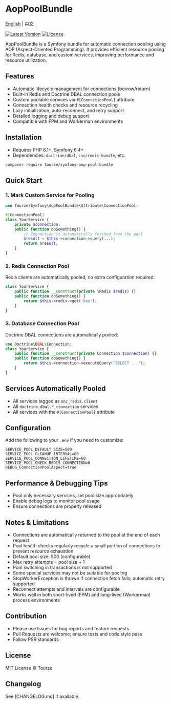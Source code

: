 # AopPoolBundle

[English](README.md) | [中文](README.zh-CN.md)

[![Latest Version](https://img.shields.io/packagist/v/tourze/symfony-aop-pool-bundle.svg?style=flat-square)](https://packagist.org/packages/tourze/symfony-aop-pool-bundle)
[![License](https://img.shields.io/badge/license-MIT-green.svg)](LICENSE)

AopPoolBundle is a Symfony bundle for automatic connection pooling using AOP (Aspect-Oriented Programming). It provides efficient resource pooling for Redis, database, and custom services, improving performance and resource utilization.

## Features

- Automatic lifecycle management for connections (borrow/return)
- Built-in Redis and Doctrine DBAL connection pools
- Custom poolable services via `#[ConnectionPool]` attribute
- Connection health checks and resource recycling
- Lazy initialization, auto-reconnect, and retry support
- Detailed logging and debug support
- Compatible with FPM and Workerman environments

## Installation

- Requires PHP 8.1+, Symfony 6.4+
- Dependencies: `doctrine/dbal`, `snc/redis-bundle`, etc.

```bash
composer require tourze/symfony-aop-pool-bundle
```

## Quick Start

### 1. Mark Custom Service for Pooling

```php
use Tourze\Symfony\AopPoolBundle\Attribute\ConnectionPool;

#[ConnectionPool]
class YourService {
    private $connection;
    public function doSomething() {
        // Connection is automatically fetched from the pool
        $result = $this->connection->query(...);
        return $result;
    }
}
```

### 2. Redis Connection Pool

Redis clients are automatically pooled, no extra configuration required:

```php
class YourService {
    public function __construct(private \Redis $redis) {}
    public function doSomething() {
        return $this->redis->get('key');
    }
}
```

### 3. Database Connection Pool

Doctrine DBAL connections are automatically pooled:

```php
use Doctrine\DBAL\Connection;
class YourService {
    public function __construct(private Connection $connection) {}
    public function doSomething() {
        return $this->connection->executeQuery('SELECT ...');
    }
}
```

## Services Automatically Pooled

- All services tagged as `snc_redis.client`
- All `doctrine.dbal.*_connection` services
- All services with the `#[ConnectionPool]` attribute

## Configuration

Add the following to your `.env` if you need to customize:

```dotenv
SERVICE_POOL_DEFAULT_SIZE=500
SERVICE_POOL_CLEANUP_INTERVAL=60
SERVICE_POOL_CONNECTION_LIFETIME=60
SERVICE_POOL_CHECK_REDIS_CONNECTION=0
DEBUG_ConnectionPoolAspect=true
```

## Performance & Debugging Tips

- Pool only necessary services, set pool size appropriately
- Enable debug logs to monitor pool usage
- Ensure connections are properly released

## Notes & Limitations

- Connections are automatically returned to the pool at the end of each request
- Pool health checks regularly recycle a small portion of connections to prevent resource exhaustion
- Default pool size: 500 (configurable)
- Max retry attempts = pool size + 1
- Pool switching in transactions is not supported
- Some special services may not be suitable for pooling
- StopWorkerException is thrown if connection fetch fails; automatic retry supported
- Reconnect attempts and intervals are configurable
- Works well in both short-lived (FPM) and long-lived (Workerman) process environments

## Contribution

- Please use Issues for bug reports and feature requests
- Pull Requests are welcome; ensure tests and code style pass
- Follow PSR standards

## License

MIT License © Tourze

## Changelog

See [CHANGELOG.md] if available.
